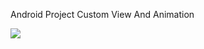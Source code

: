 Android Project Custom View And Animation

![](https://media.giphy.com/media/l4Ep2TXj7BruV9ZOE/giphy.gif)

